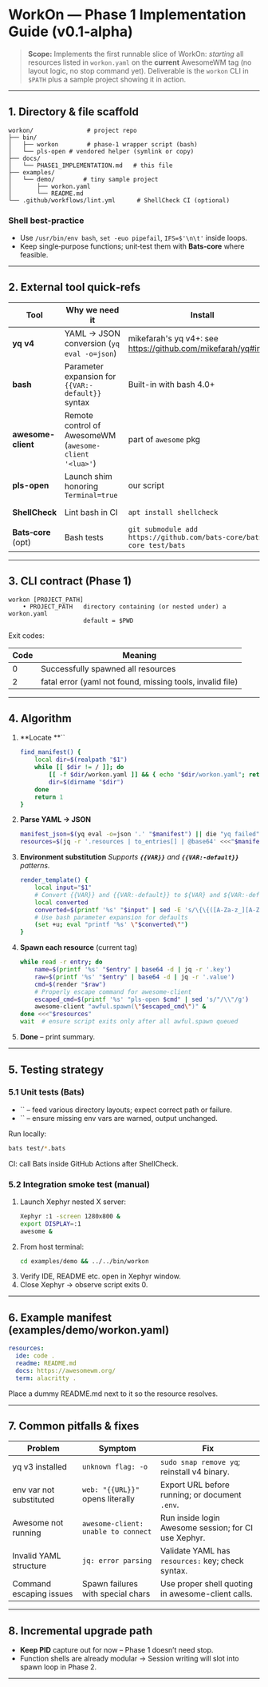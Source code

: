 # WorkOn — Phase 1 Implementation Guide (v0.1‑alpha)

> **Scope:** Implements the first runnable slice of WorkOn: *starting* all resources listed in `workon.yaml` on the **current** AwesomeWM tag (no layout logic, no stop command yet). Deliverable is the `workon` CLI in `$PATH` plus a sample project showing it in action.

---

## 1. Directory & file scaffold

```text
workon/               # project repo
├── bin/
│   ├── workon        # phase‑1 wrapper script (bash)
│   └── pls-open # vendored helper (symlink or copy)
├── docs/
│   └── PHASE1_IMPLEMENTATION.md   # this file
├── examples/
│   └── demo/        # tiny sample project
│       ├── workon.yaml
│       └── README.md
└── .github/workflows/lint.yml      # ShellCheck CI (optional)
```

### Shell best‑practice

- Use `/usr/bin/env bash`, `set -euo pipefail`, `IFS=$'\n\t'` inside loops.
- Keep single‑purpose functions; unit‑test them with **Bats‑core** where feasible.

---

## 2. External tool quick‑refs

| Tool                | Why we need it                                         | Install                                                              | Docs                                                                           |
| ------------------- | ------------------------------------------------------ | -------------------------------------------------------------------- | ------------------------------------------------------------------------------ |
| **yq v4**           | YAML → JSON conversion (`yq eval -o=json`)             | mikefarah's yq v4+: see https://github.com/mikefarah/yq#install                                                | [https://mikefarah.gitbook.io/yq/](https://mikefarah.gitbook.io/yq/)           |
| **bash**            | Parameter expansion for `{{VAR:-default}}` syntax      | Built-in with bash 4.0+                                              | [https://www.gnu.org/software/bash/](https://www.gnu.org/software/bash/) |
| **awesome-client**  | Remote control of AwesomeWM (`awesome-client '<lua>'`) | part of `awesome` pkg                                                | [https://awesomewm.org/](https://awesomewm.org/)                               |
| **pls-open**   | Launch shim honoring `Terminal=true`                   | our script                                                           | see repo                                                                       |
| **ShellCheck**      | Lint bash in CI                                        | `apt install shellcheck`                                             | [https://www.shellcheck.net/](https://www.shellcheck.net/)                     |
| **Bats‑core** (opt) | Bash tests                                             | `git submodule add https://github.com/bats-core/bats-core test/bats` | [https://bats-core.readthedocs.io/](https://bats-core.readthedocs.io/)         |

---

## 3. CLI contract (Phase 1)

```text
workon [PROJECT_PATH]
    • PROJECT_PATH   directory containing (or nested under) a workon.yaml
                     default = $PWD
```

Exit codes:

| Code | Meaning                                                   |
| ---- | --------------------------------------------------------- |
| 0    | Successfully spawned all resources                        |
| 2    | fatal error (yaml not found, missing tools, invalid file) |

---

## 4. Algorithm

1. \*\*Locate \*\*\`\`
   ```bash
   find_manifest() {
       local dir=$(realpath "$1")
       while [[ $dir != / ]]; do
           [[ -f $dir/workon.yaml ]] && { echo "$dir/workon.yaml"; return; }
           dir=$(dirname "$dir")
       done
       return 1
   }
   ```
2. **Parse YAML → JSON**
   ```bash
   manifest_json=$(yq eval -o=json '.' "$manifest") || die "yq failed"
   resources=$(jq -r '.resources | to_entries[] | @base64' <<<"$manifest_json")
   ```
3. **Environment substitution** *Supports **`{{VAR}}`** and **`{{VAR:-default}}`** patterns.*
   ```bash
   render_template() { 
       local input="$1"
       # Convert {{VAR}} and {{VAR:-default}} to ${VAR} and ${VAR:-default} format
       local converted
       converted=$(printf '%s' "$input" | sed -E 's/\{\{([A-Za-z_][A-Za-z0-9_]*)(:-[^}]*)?\}\}/${\1\2}/g')
       # Use bash parameter expansion for defaults
       (set +u; eval "printf '%s' \"$converted\"")
   }
   ```
4. **Spawn each resource** (current tag)
   ```bash
   while read -r entry; do
       name=$(printf '%s' "$entry" | base64 -d | jq -r '.key')
       raw=$(printf '%s' "$entry" | base64 -d | jq -r '.value') 
       cmd=$(render "$raw")
       # Properly escape command for awesome-client
       escaped_cmd=$(printf '%s' "pls-open $cmd" | sed 's/"/\\"/g')
       awesome-client "awful.spawn(\"$escaped_cmd\")" &
   done <<<"$resources"
   wait  # ensure script exits only after all awful.spawn queued
   ```
5. **Done** – print summary.

---

## 5. Testing strategy

### 5.1 Unit tests (Bats)

- \`\` – feed various directory layouts; expect correct path or failure.
- \`\` – ensure missing env vars are warned, output unchanged.

Run locally:

```bash
bats test/*.bats
```

CI: call Bats inside GitHub Actions after ShellCheck.

### 5.2 Integration smoke test (manual)

1. Launch Xephyr nested X server:
   ```bash
   Xephyr :1 -screen 1280x800 &
   export DISPLAY=:1
   awesome &
   ```
2. From host terminal:
   ```bash
   cd examples/demo && ../../bin/workon
   ```
3. Verify IDE, README etc. open in Xephyr window.
4. Close Xephyr → observe script exits 0.

---

## 6. Example manifest (examples/demo/workon.yaml)

```yaml
resources:
  ide: code .
  readme: README.md
  docs: https://awesomewm.org/
  term: alacritty .
```

Place a dummy README.md next to it so the resource resolves.

---

## 7. Common pitfalls & fixes

| Problem                 | Symptom                             | Fix                                                  |
| ----------------------- | ----------------------------------- | ---------------------------------------------------- |
| yq v3 installed         | `unknown flag: -o`                  | `sudo snap remove yq`; reinstall v4 binary.          |
| env var not substituted | `web: "{{URL}}"` opens literally    | Export URL before running; or document `.env`.       |
| Awesome not running     | `awesome-client: unable to connect` | Run inside login Awesome session; for CI use Xephyr. |
| Invalid YAML structure  | `jq: error parsing`                  | Validate YAML has `resources:` key; check syntax.    |
| Command escaping issues | Spawn failures with special chars   | Use proper shell quoting in awesome-client calls.    |

---

## 8. Incremental upgrade path

- **Keep PID** capture out for now – Phase 1 doesn’t need stop.
- Function shells are already modular → Session writing will slot into spawn loop in Phase 2.

---
